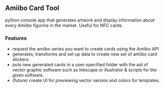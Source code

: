 ## Amiibo Card Tool
python console app that generates artwork and display information about every Amiibo figurine in the market. Useful for NFC cards.

### Features
- request the amiibo series you want to create cards using the Amiibo API
- generates, transforms and set up data to create new set of amiibo card stickers.
- puts new generated cards in a user-specified folder with the aid of vector graphic software such as Inkscape or illustrator & scripts for the given software.
- (future) create UI for previewing vector version and colors for templates.